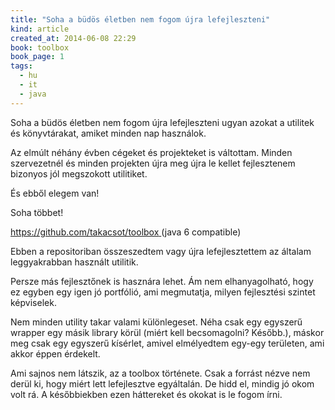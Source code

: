 ```yaml
---
title: "Soha a büdös életben nem fogom újra lefejleszteni"
kind: article
created_at: 2014-06-08 22:29
book: toolbox
book_page: 1
tags:
  - hu
  - it
  - java
---
```


Soha a büdös életben nem fogom újra lefejleszteni ugyan azokat a utilitek és könyvtárakat, amiket minden nap használok.

Az elmúlt néhány évben cégeket és projekteket is váltottam. Minden szervezetnél és minden projekten újra meg újra le kellet fejlesztenem bizonyos jól megszokott utilitiket.

És ebből elegem van!

Soha többet!

[https://github.com/takacsot/toolbox ](https://github.com/takacsot/toolbox)  (java 6 compatible)


Ebben a repositoriban összeszedtem vagy újra lefejlesztettem az általam leggyakrabban használt utilitik.

Persze más fejlesztőnek is hasznára lehet. Ám nem elhanyagolható, hogy ez egyben egy igen jó portfólió, ami megmutatja, milyen fejlesztési szintet képviselek.

Nem minden utility takar valami különlegeset. Néha csak egy egyszerű wrapper egy másik library körül (miért kell becsomagolni? Később.), máskor meg csak egy egyszerű kísérlet, amivel elmélyedtem egy-egy területen, ami akkor éppen érdekelt. 

Ami sajnos nem látszik, az a toolbox története. Csak a forrást nézve nem derül ki, hogy miért lett lefejlesztve egyáltalán. De hidd el, mindig jó okom volt rá. A későbbiekben ezen háttereket és okokat is le fogom írni.